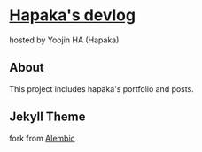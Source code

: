 # [Hapaka's devlog](hapakacode.github.io) 
hosted by Yoojin HA (Hapaka)
<br>

## About
This project includes hapaka's portfolio and posts.

## Jekyll Theme
fork from [Alembic](https://alembic.darn.es/) 

